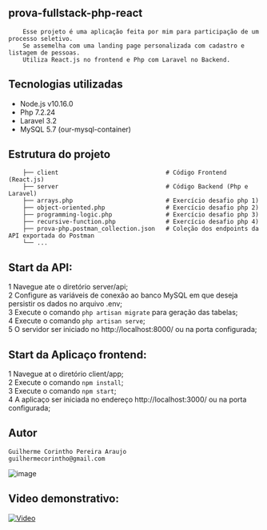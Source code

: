 ## prova-fullstack-php-react

```
    Esse projeto é uma aplicação feita por mim para participação de um processo seletivo.
    Se assemelha com uma landing page personalizada com cadastro e listagem de pessoas. 
    Utiliza React.js no frontend e Php com Laravel no Backend. 
```

## Tecnologias utilizadas
- Node.js v10.16.0
- Php 7.2.24
- Laravel 3.2
- MySQL 5.7 (our-mysql-container)

## Estrutura do projeto

```
    ├── client                              # Código Frontend (React.js)
    ├── server                              # Código Backend (Php e Laravel)
    ├── arrays.php                          # Exercício desafio php 1)
    ├── object-oriented.php                 # Exercício desafio php 2)
    ├── programming-logic.php               # Exercício desafio php 3)
    ├── recursive-function.php              # Exercício desafio php 4)
    ├── prova-php.postman_collection.json   # Coleção dos endpoints da API exportada do Postman
    └── ...
```

## Start da API:
1 Navegue ate o diretório server/api;  
2 Configure as variáveis de conexão ao banco MySQL em que deseja persistir os dados no arquivo .env;  
3 Execute o comando `php artisan migrate` para geração das tabelas;  
4 Execute o comando `php artisan serve`;  
5 O servidor ser iniciado no http://localhost:8000/ ou na porta configurada;

## Start da Aplicaço frontend:
1 Navegue at o diretório client/app;  
2 Execute o comando `npm install`;  
3 Execute o comando `npm start`;  
4 A aplicaço ser iniciada no endereço http://localhost:3000/ ou na porta configurada;  


## Autor

    Guilherme Corintho Pereira Araujo
    guilhermecorintho@gmail.com
    
![image](https://drive.google.com/uc?export=view&id=1By1vd3I5HTT94ZRxNBUSW05MqkW_iUgv)  

## Video demonstrativo:

[![Video](https://img.youtube.com/vi/iMz8NmgB-_U/0.jpg)](https://www.youtube.com/watch?v=iMz8NmgB-_U)
